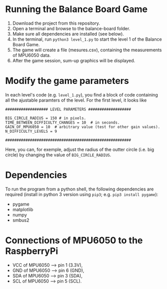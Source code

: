 # Running the Balance Board Game

1. Download the project from this repository.
2. Open a terminal and browse to the balance-board folder.
3. Make sure all dependencies are installed (see below).
3. In the terminal, run `python3 level_1.py` to start the level 1 of the Balance Board Game.
4. The game will create a file (mesures.csv), containing the measurements of MPU6050 data.
6. After the game session, sum-up graphics will be displayed. 

# Modify the game parameters 
In each level's code (e.g. `level_1.py`), you find a block of code containing all the ajustable paramters of the level. 
For the first level, it looks like

```
################### LEVEL PARAMETERS ###################

BIG_CIRCLE_RADIUS = 150 # in pixels.
TIME_BETWEEN_DIFFICULTY_CHANGES = 10  # in seconds.
GAIN_OF_MPU6050 = 10  # arbitrary value (test for other gain values).
N_DIFFICULTY_LEVELS = 9

########################################################
```
Here, you can, for exemple, adjust the radius of the outter circle (i.e. big circle) by changing the value of `BIG_CIRCLE_RADIUS`. 

# Dependencies
To run the program from a python shell, the following dependencies are required (install in python 3 version using `pip3`; e.g. `pip3 install pygame`):

- pygame
- matplotlib
- numpy
- smbus2

# Connections of MPU6050 to the RaspberryPi
- VCC of MPU6050 --> pin 1 (3.3V),
- GND of MPU6050 --> pin 6 (GND),
- SDA of MPU6050 --> pin 3 (SDA),
- SCL of MPU6050 --> pin 5 (SCL). 

